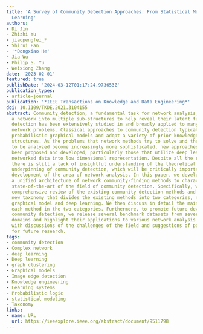 ```yaml
---
title: 'A Survey of Community Detection Approaches: From Statistical Modeling to Deep
  Learning'
authors:
- Di Jin
- Zhizhi Yu
- jiaopengfei_*
- Shirui Pan
- '*Dongxiao He'
- Jia Wu
- Philip S. Yu
- Weixiong Zhang
date: '2023-02-01'
featured: true
publishDate: '2024-03-12T01:17:24.973653Z'
publication_types:
- article-journal
publication: '*IEEE Transactions on Knowledge and Data Engineering*'
doi: 10.1109/TKDE.2021.3104155
abstract: Community detection, a fundamental task for network analysis, aims to partition
  a network into multiple sub-structures to help reveal their latent functions. Community
  detection has been extensively studied in and broadly applied to many real-world
  network problems. Classical approaches to community detection typically utilize
  probabilistic graphical models and adopt a variety of prior knowledge to infer community
  structures. As the problems that network methods try to solve and the network data
  to be analyzed become increasingly more sophisticated, new approaches have also
  been proposed and developed, particularly those that utilize deep learning and convert
  networked data into low dimensional representation. Despite all the recent advancement,
  there is still a lack of insightful understanding of the theoretical and methodological
  underpinning of community detection, which will be critically important for future
  development of the area of network analysis. In this paper, we develop and present
  a unified architecture of network community-finding methods to characterize the
  state-of-the-art of the field of community detection. Specifically, we provide a
  comprehensive review of the existing community detection methods and introduce a
  new taxonomy that divides the existing methods into two categories, namely probabilistic
  graphical model and deep learning. We then discuss in detail the main idea behind
  each method in the two categories. Furthermore, to promote future development of
  community detection, we release several benchmark datasets from several problem
  domains and highlight their applications to various network analysis tasks. We conclude
  with discussions of the challenges of the field and suggestions of possible directions
  for future research.
tags:
- community detection
- Complex network
- deep learning
- Deep learning
- graph clustering
- Graphical models
- Image edge detection
- Knowledge engineering
- Learning systems
- Probabilistic logic
- statistical modeling
- Taxonomy
links:
- name: URL
  url: https://ieeexplore.ieee.org/abstract/document/9511798
---
```

